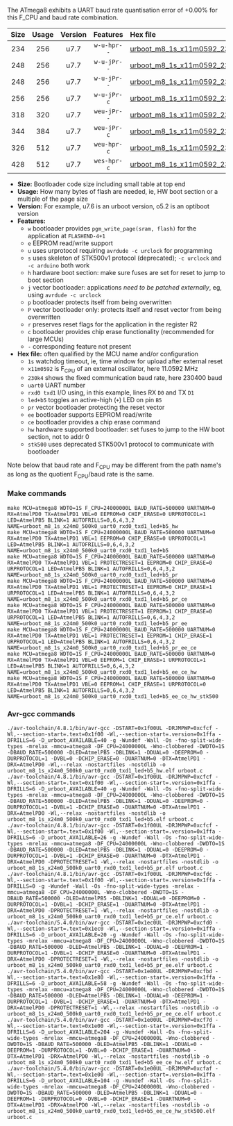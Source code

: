 The ATmega8 exhibits a UART baud rate quantisation error of +0.00% for this F_CPU and baud rate combination.

|Size|Usage|Version|Features|Hex file|
|:-:|:-:|:-:|:-:|:--|
|234|256|u7.7|`w-u-hpr--`|[urboot_m8_1s_x11m0592_230k4_uart0_rxd0_txd1_led+b5_hw.hex](https://raw.githubusercontent.com/stefanrueger/urboot.hex/main/mcus/atmega8/watchdog_1_s/external_oscillator/11m059200_hz/%2B230k4_baud/uart0_rxd0_txd1/led%2Bb5/urboot_m8_1s_x11m0592_230k4_uart0_rxd0_txd1_led%2Bb5_hw.hex)|
|248|256|u7.7|`w-u-jPr--`|[urboot_m8_1s_x11m0592_230k4_uart0_rxd0_txd1_led+b5.hex](https://raw.githubusercontent.com/stefanrueger/urboot.hex/main/mcus/atmega8/watchdog_1_s/external_oscillator/11m059200_hz/%2B230k4_baud/uart0_rxd0_txd1/led%2Bb5/urboot_m8_1s_x11m0592_230k4_uart0_rxd0_txd1_led%2Bb5.hex)|
|248|256|u7.7|`w-u-jPr--`|[urboot_m8_1s_x11m0592_230k4_uart0_rxd0_txd1_led+b5_pr.hex](https://raw.githubusercontent.com/stefanrueger/urboot.hex/main/mcus/atmega8/watchdog_1_s/external_oscillator/11m059200_hz/%2B230k4_baud/uart0_rxd0_txd1/led%2Bb5/urboot_m8_1s_x11m0592_230k4_uart0_rxd0_txd1_led%2Bb5_pr.hex)|
|256|256|u7.7|`w-u-jPr-c`|[urboot_m8_1s_x11m0592_230k4_uart0_rxd0_txd1_led+b5_pr_ce.hex](https://raw.githubusercontent.com/stefanrueger/urboot.hex/main/mcus/atmega8/watchdog_1_s/external_oscillator/11m059200_hz/%2B230k4_baud/uart0_rxd0_txd1/led%2Bb5/urboot_m8_1s_x11m0592_230k4_uart0_rxd0_txd1_led%2Bb5_pr_ce.hex)|
|318|320|u7.7|`weu-jPr--`|[urboot_m8_1s_x11m0592_230k4_uart0_rxd0_txd1_led+b5_pr_ee.hex](https://raw.githubusercontent.com/stefanrueger/urboot.hex/main/mcus/atmega8/watchdog_1_s/external_oscillator/11m059200_hz/%2B230k4_baud/uart0_rxd0_txd1/led%2Bb5/urboot_m8_1s_x11m0592_230k4_uart0_rxd0_txd1_led%2Bb5_pr_ee.hex)|
|344|384|u7.7|`weu-jPr-c`|[urboot_m8_1s_x11m0592_230k4_uart0_rxd0_txd1_led+b5_pr_ee_ce.hex](https://raw.githubusercontent.com/stefanrueger/urboot.hex/main/mcus/atmega8/watchdog_1_s/external_oscillator/11m059200_hz/%2B230k4_baud/uart0_rxd0_txd1/led%2Bb5/urboot_m8_1s_x11m0592_230k4_uart0_rxd0_txd1_led%2Bb5_pr_ee_ce.hex)|
|326|512|u7.7|`weu-hpr-c`|[urboot_m8_1s_x11m0592_230k4_uart0_rxd0_txd1_led+b5_ee_ce_hw.hex](https://raw.githubusercontent.com/stefanrueger/urboot.hex/main/mcus/atmega8/watchdog_1_s/external_oscillator/11m059200_hz/%2B230k4_baud/uart0_rxd0_txd1/led%2Bb5/urboot_m8_1s_x11m0592_230k4_uart0_rxd0_txd1_led%2Bb5_ee_ce_hw.hex)|
|428|512|u7.7|`wes-hpr-c`|[urboot_m8_1s_x11m0592_230k4_uart0_rxd0_txd1_led+b5_ee_ce_hw_stk500.hex](https://raw.githubusercontent.com/stefanrueger/urboot.hex/main/mcus/atmega8/watchdog_1_s/external_oscillator/11m059200_hz/%2B230k4_baud/uart0_rxd0_txd1/led%2Bb5/urboot_m8_1s_x11m0592_230k4_uart0_rxd0_txd1_led%2Bb5_ee_ce_hw_stk500.hex)|

- **Size:** Bootloader code size including small table at top end
- **Usage:** How many bytes of flash are needed, ie, HW boot section or a multiple of the page size
- **Version:** For example, u7.6 is an urboot version, o5.2 is an optiboot version
- **Features:**
  + `w` bootloader provides `pgm_write_page(sram, flash)` for the application at `FLASHEND-4+1`
  + `e` EEPROM read/write support
  + `u` uses urprotocol requiring `avrdude -c urclock` for programming
  + `s` uses skeleton of STK500v1 protocol (deprecated); `-c urclock` and `-c arduino` both work
  + `h` hardware boot section: make sure fuses are set for reset to jump to boot section
  + `j` vector bootloader: applications *need to be patched externally*, eg, using `avrdude -c urclock`
  + `p` bootloader protects itself from being overwritten
  + `P` vector bootloader only: protects itself and reset vector from being overwritten
  + `r` preserves reset flags for the application in the register R2
  + `c` bootloader provides chip erase functionality (recommended for large MCUs)
  + `-` corresponding feature not present
- **Hex file:** often qualified by the MCU name and/or configuration
  + `1s` watchdog timeout, ie, time window for upload after external reset
  + `x11m0592` is F<sub>CPU</sub> of an external oscillator, here 11.0592 MHz
  + `230k4` shows the fixed communication baud rate, here 230400 baud
  + `uart0` UART number
  + `rxd0 txd1` I/O using, in this example, lines RX `D0` and TX `D1`
  + `led+b5` toggles an active-high (`+`) LED on pin `B5`
  + `pr` vector bootloader protecting the reset vector
  + `ee` bootloader supports EEPROM read/write
  + `ce` bootloader provides a chip erase command
  + `hw` hardware supported bootloader: set fuses to jump to the HW boot section, not to addr 0
  + `stk500` uses deprecated STK500v1 protocol to communicate with bootloader


Note below that baud rate and F<sub>CPU</sub> may be different from the path name's as long as the quotient F<sub>CPU</sub>/baud rate is the same.

### Make commands
```
make MCU=atmega8 WDTO=1S F_CPU=24000000L BAUD_RATE=500000 UARTNUM=0 RX=AtmelPD0 TX=AtmelPD1 VBL=0 EEPROM=0 CHIP_ERASE=0 URPROTOCOL=1 LED=AtmelPB5 BLINK=1 AUTOFRILLS=0,6,4,3,2 NAME=urboot_m8_1s_x24m0_500k0_uart0_rxd0_txd1_led+b5_hw
make MCU=atmega8 WDTO=1S F_CPU=24000000L BAUD_RATE=500000 UARTNUM=0 RX=AtmelPD0 TX=AtmelPD1 VBL=1 EEPROM=0 CHIP_ERASE=0 URPROTOCOL=1 LED=AtmelPB5 BLINK=1 AUTOFRILLS=0,6,4,3,2 NAME=urboot_m8_1s_x24m0_500k0_uart0_rxd0_txd1_led+b5
make MCU=atmega8 WDTO=1S F_CPU=24000000L BAUD_RATE=500000 UARTNUM=0 RX=AtmelPD0 TX=AtmelPD1 VBL=1 PROTECTRESET=1 EEPROM=0 CHIP_ERASE=0 URPROTOCOL=1 LED=AtmelPB5 BLINK=1 AUTOFRILLS=0,6,4,3,2 NAME=urboot_m8_1s_x24m0_500k0_uart0_rxd0_txd1_led+b5_pr
make MCU=atmega8 WDTO=1S F_CPU=24000000L BAUD_RATE=500000 UARTNUM=0 RX=AtmelPD0 TX=AtmelPD1 VBL=1 PROTECTRESET=1 EEPROM=0 CHIP_ERASE=1 URPROTOCOL=1 LED=AtmelPB5 BLINK=1 AUTOFRILLS=0,6,4,3,2 NAME=urboot_m8_1s_x24m0_500k0_uart0_rxd0_txd1_led+b5_pr_ce
make MCU=atmega8 WDTO=1S F_CPU=24000000L BAUD_RATE=500000 UARTNUM=0 RX=AtmelPD0 TX=AtmelPD1 VBL=1 PROTECTRESET=1 EEPROM=1 CHIP_ERASE=0 URPROTOCOL=1 LED=AtmelPB5 BLINK=1 AUTOFRILLS=0,6,4,3,2 NAME=urboot_m8_1s_x24m0_500k0_uart0_rxd0_txd1_led+b5_pr_ee
make MCU=atmega8 WDTO=1S F_CPU=24000000L BAUD_RATE=500000 UARTNUM=0 RX=AtmelPD0 TX=AtmelPD1 VBL=1 PROTECTRESET=1 EEPROM=1 CHIP_ERASE=1 URPROTOCOL=1 LED=AtmelPB5 BLINK=1 AUTOFRILLS=0,6,4,3,2 NAME=urboot_m8_1s_x24m0_500k0_uart0_rxd0_txd1_led+b5_pr_ee_ce
make MCU=atmega8 WDTO=1S F_CPU=24000000L BAUD_RATE=500000 UARTNUM=0 RX=AtmelPD0 TX=AtmelPD1 VBL=0 EEPROM=1 CHIP_ERASE=1 URPROTOCOL=1 LED=AtmelPB5 BLINK=1 AUTOFRILLS=0,6,4,3,2 NAME=urboot_m8_1s_x24m0_500k0_uart0_rxd0_txd1_led+b5_ee_ce_hw
make MCU=atmega8 WDTO=1S F_CPU=24000000L BAUD_RATE=500000 UARTNUM=0 RX=AtmelPD0 TX=AtmelPD1 VBL=0 EEPROM=1 CHIP_ERASE=1 URPROTOCOL=0 LED=AtmelPB5 BLINK=1 AUTOFRILLS=0,6,4,3,2 NAME=urboot_m8_1s_x24m0_500k0_uart0_rxd0_txd1_led+b5_ee_ce_hw_stk500
```

### Avr-gcc commands
```
./avr-toolchain/4.8.1/bin/avr-gcc -DSTART=0x1f00UL -DRJMPWP=0xcfcf -Wl,--section-start=.text=0x1f00 -Wl,--section-start=.version=0x1ffa -DFRILLS=6 -D_urboot_AVAILABLE=40 -g -Wundef -Wall -Os -fno-split-wide-types -mrelax -mmcu=atmega8 -DF_CPU=24000000L -Wno-clobbered -DWDTO=1S -DBAUD_RATE=500000 -DLED=AtmelPB5 -DBLINK=1 -DDUAL=0 -DEEPROM=0 -DURPROTOCOL=1 -DVBL=0 -DCHIP_ERASE=0 -DUARTNUM=0 -DTX=AtmelPD1 -DRX=AtmelPD0 -Wl,--relax -nostartfiles -nostdlib -o urboot_m8_1s_x24m0_500k0_uart0_rxd0_txd1_led+b5_hw.elf urboot.c
./avr-toolchain/4.8.1/bin/avr-gcc -DSTART=0x1f00UL -DRJMPWP=0xcfcf -Wl,--section-start=.text=0x1f00 -Wl,--section-start=.version=0x1ffa -DFRILLS=6 -D_urboot_AVAILABLE=40 -g -Wundef -Wall -Os -fno-split-wide-types -mrelax -mmcu=atmega8 -DF_CPU=24000000L -Wno-clobbered -DWDTO=1S -DBAUD_RATE=500000 -DLED=AtmelPB5 -DBLINK=1 -DDUAL=0 -DEEPROM=0 -DURPROTOCOL=1 -DVBL=1 -DCHIP_ERASE=0 -DUARTNUM=0 -DTX=AtmelPD1 -DRX=AtmelPD0 -Wl,--relax -nostartfiles -nostdlib -o urboot_m8_1s_x24m0_500k0_uart0_rxd0_txd1_led+b5.elf urboot.c
./avr-toolchain/4.8.1/bin/avr-gcc -DSTART=0x1f00UL -DRJMPWP=0xcfcf -Wl,--section-start=.text=0x1f00 -Wl,--section-start=.version=0x1ffa -DFRILLS=6 -D_urboot_AVAILABLE=26 -g -Wundef -Wall -Os -fno-split-wide-types -mrelax -mmcu=atmega8 -DF_CPU=24000000L -Wno-clobbered -DWDTO=1S -DBAUD_RATE=500000 -DLED=AtmelPB5 -DBLINK=1 -DDUAL=0 -DEEPROM=0 -DURPROTOCOL=1 -DVBL=1 -DCHIP_ERASE=0 -DUARTNUM=0 -DTX=AtmelPD1 -DRX=AtmelPD0 -DPROTECTRESET=1 -Wl,--relax -nostartfiles -nostdlib -o urboot_m8_1s_x24m0_500k0_uart0_rxd0_txd1_led+b5_pr.elf urboot.c
./avr-toolchain/4.8.1/bin/avr-gcc -DSTART=0x1f00UL -DRJMPWP=0xcfdc -Wl,--section-start=.text=0x1f00 -Wl,--section-start=.version=0x1ffa -DFRILLS=0 -g -Wundef -Wall -Os -fno-split-wide-types -mrelax -mmcu=atmega8 -DF_CPU=24000000L -Wno-clobbered -DWDTO=1S -DBAUD_RATE=500000 -DLED=AtmelPB5 -DBLINK=1 -DDUAL=0 -DEEPROM=0 -DURPROTOCOL=1 -DVBL=1 -DCHIP_ERASE=1 -DUARTNUM=0 -DTX=AtmelPD1 -DRX=AtmelPD0 -DPROTECTRESET=1 -Wl,--relax -nostartfiles -nostdlib -o urboot_m8_1s_x24m0_500k0_uart0_rxd0_txd1_led+b5_pr_ce.elf urboot.c
./avr-toolchain/5.4.0/bin/avr-gcc -DSTART=0x1ec0UL -DRJMPWP=0xcfd0 -Wl,--section-start=.text=0x1ec0 -Wl,--section-start=.version=0x1ffa -DFRILLS=6 -D_urboot_AVAILABLE=20 -g -Wundef -Wall -Os -fno-split-wide-types -mrelax -mmcu=atmega8 -DF_CPU=24000000L -Wno-clobbered -DWDTO=1S -DBAUD_RATE=500000 -DLED=AtmelPB5 -DBLINK=1 -DDUAL=0 -DEEPROM=1 -DURPROTOCOL=1 -DVBL=1 -DCHIP_ERASE=0 -DUARTNUM=0 -DTX=AtmelPD1 -DRX=AtmelPD0 -DPROTECTRESET=1 -Wl,--relax -nostartfiles -nostdlib -o urboot_m8_1s_x24m0_500k0_uart0_rxd0_txd1_led+b5_pr_ee.elf urboot.c
./avr-toolchain/5.4.0/bin/avr-gcc -DSTART=0x1e80UL -DRJMPWP=0xcfbd -Wl,--section-start=.text=0x1e80 -Wl,--section-start=.version=0x1ffa -DFRILLS=6 -D_urboot_AVAILABLE=58 -g -Wundef -Wall -Os -fno-split-wide-types -mrelax -mmcu=atmega8 -DF_CPU=24000000L -Wno-clobbered -DWDTO=1S -DBAUD_RATE=500000 -DLED=AtmelPB5 -DBLINK=1 -DDUAL=0 -DEEPROM=1 -DURPROTOCOL=1 -DVBL=1 -DCHIP_ERASE=1 -DUARTNUM=0 -DTX=AtmelPD1 -DRX=AtmelPD0 -DPROTECTRESET=1 -Wl,--relax -nostartfiles -nostdlib -o urboot_m8_1s_x24m0_500k0_uart0_rxd0_txd1_led+b5_pr_ee_ce.elf urboot.c
./avr-toolchain/5.4.0/bin/avr-gcc -DSTART=0x1e00UL -DRJMPWP=0xcf7d -Wl,--section-start=.text=0x1e00 -Wl,--section-start=.version=0x1ffa -DFRILLS=6 -D_urboot_AVAILABLE=204 -g -Wundef -Wall -Os -fno-split-wide-types -mrelax -mmcu=atmega8 -DF_CPU=24000000L -Wno-clobbered -DWDTO=1S -DBAUD_RATE=500000 -DLED=AtmelPB5 -DBLINK=1 -DDUAL=0 -DEEPROM=1 -DURPROTOCOL=1 -DVBL=0 -DCHIP_ERASE=1 -DUARTNUM=0 -DTX=AtmelPD1 -DRX=AtmelPD0 -Wl,--relax -nostartfiles -nostdlib -o urboot_m8_1s_x24m0_500k0_uart0_rxd0_txd1_led+b5_ee_ce_hw.elf urboot.c
./avr-toolchain/5.4.0/bin/avr-gcc -DSTART=0x1e00UL -DRJMPWP=0xcfaf -Wl,--section-start=.text=0x1e00 -Wl,--section-start=.version=0x1ffa -DFRILLS=6 -D_urboot_AVAILABLE=104 -g -Wundef -Wall -Os -fno-split-wide-types -mrelax -mmcu=atmega8 -DF_CPU=24000000L -Wno-clobbered -DWDTO=1S -DBAUD_RATE=500000 -DLED=AtmelPB5 -DBLINK=1 -DDUAL=0 -DEEPROM=1 -DURPROTOCOL=0 -DVBL=0 -DCHIP_ERASE=1 -DUARTNUM=0 -DTX=AtmelPD1 -DRX=AtmelPD0 -Wl,--relax -nostartfiles -nostdlib -o urboot_m8_1s_x24m0_500k0_uart0_rxd0_txd1_led+b5_ee_ce_hw_stk500.elf urboot.c
```

